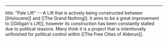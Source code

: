 ---
title: "Pale Lift"
---A Lift that is actively being constructed between [[Holocene]] and [[The Grand Nothing]]. It aims to be a great improvement to [[Gilligan's Lift]], however its construction has been constantly stalled due to political reasons. Many think it is a project that is intentionally unfinished for political control within [[The Free Cities of Alderun]].